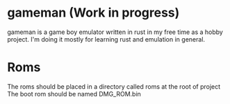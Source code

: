 # gameman (Work in progress)

gameman is a game boy emulator written in rust in my free time as a hobby project.
I'm doing it mostly for learning rust and emulation in general.

# Roms

The roms should be placed in a directory called roms at the root of project
The boot rom should be named DMG_ROM.bin
